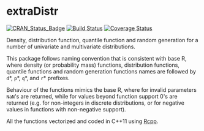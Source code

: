
# extraDistr

[![CRAN_Status_Badge](http://www.r-pkg.org/badges/version/extraDistr)](http://CRAN.R-project.org/package=extraDistr)
[![Build Status](https://travis-ci.org/twolodzko/extraDistr.svg?branch=master)](https://travis-ci.org/twolodzko/extraDistr)
[![Coverage Status](https://img.shields.io/codecov/c/github/twolodzko/extraDistr/master.svg)](https://codecov.io/github/twolodzko/extraDistr?branch=master)


Density, distribution function, quantile function and random
generation for a number of univariate and multivariate distributions.

This package follows naming convention that is consistent with base R,
where density (or probability mass) functions, distribution functions,
quantile functions and random generation functions names are followed by
`d`\*, `p`\*, `q`\*, and `r`\* prefixes.

Behaviour of the functions mimics the base R, where for
invalid parameters `NaN`'s are returned, while
for values beyond function support 0's are returned
(e.g. for non-integers in discrete distributions, or for
negative values in functions with non-negative support).

All the functions vectorized and coded in C++11 using [Rcpp](http://www.rcpp.org/).
